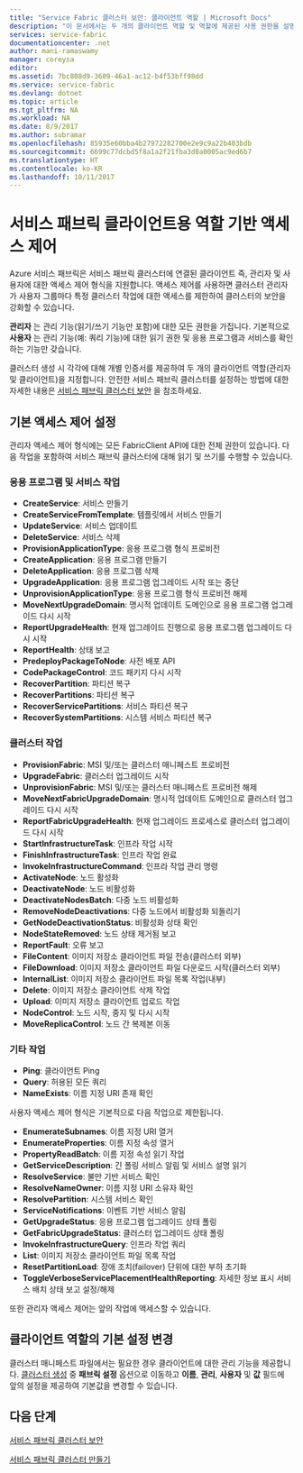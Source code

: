 ```yaml
---
title: "Service Fabric 클러스터 보안: 클라이언트 역할 | Microsoft Docs"
description: "이 문서에서는 두 개의 클라이언트 역할 및 역할에 제공된 사용 권한을 설명합니다."
services: service-fabric
documentationcenter: .net
author: mani-ramaswamy
manager: coreysa
editor: 
ms.assetid: 7bc808d9-3609-46a1-ac12-b4f53bff98dd
ms.service: service-fabric
ms.devlang: dotnet
ms.topic: article
ms.tgt_pltfrm: NA
ms.workload: NA
ms.date: 8/9/2017
ms.author: subramar
ms.openlocfilehash: 85935e60bba4b27972282700e2e9c9a22b403bdb
ms.sourcegitcommit: 6699c77dcbd5f8a1a2f21fba3d0a0005ac9ed6b7
ms.translationtype: HT
ms.contentlocale: ko-KR
ms.lasthandoff: 10/11/2017
---
```

# <a name="role-based-access-control-for-service-fabric-clients"></a>서비스 패브릭 클라이언트용 역할 기반 액세스 제어
Azure 서비스 패브릭은 서비스 패브릭 클러스터에 연결된 클라이언트 즉, 관리자 및 사용자에 대한 액세스 제어 형식을 지원합니다. 액세스 제어를 사용하면 클러스터 관리자가 사용자 그룹마다 특정 클러스터 작업에 대한 액세스를 제한하여 클러스터의 보안을 강화할 수 있습니다.  

**관리자** 는 관리 기능(읽기/쓰기 기능만 포함)에 대한 모든 권한을 가집니다. 기본적으로 **사용자** 는 관리 기능(예: 쿼리 기능)에 대한 읽기 권한 및 응용 프로그램과 서비스를 확인하는 기능만 갖습니다.

클러스터 생성 시 각각에 대해 개별 인증서를 제공하여 두 개의 클라이언트 역할(관리자 및 클라이언트)을 지정합니다. 안전한 서비스 패브릭 클러스터를 설정하는 방법에 대한 자세한 내용은 [서비스 패브릭 클러스터 보안](service-fabric-cluster-security.md) 을 참조하세요.

## <a name="default-access-control-settings"></a>기본 액세스 제어 설정
관리자 액세스 제어 형식에는 모든 FabricClient API에 대한 전체 권한이 있습니다. 다음 작업을 포함하여 서비스 패브릭 클러스터에 대해 읽기 및 쓰기를 수행할 수 있습니다.

### <a name="application-and-service-operations"></a>응용 프로그램 및 서비스 작업
* **CreateService**: 서비스 만들기                             
* **CreateServiceFromTemplate**: 템플릿에서 서비스 만들기                             
* **UpdateService**: 서비스 업데이트                             
* **DeleteService**: 서비스 삭제                             
* **ProvisionApplicationType**: 응용 프로그램 형식 프로비전                             
* **CreateApplication**: 응용 프로그램 만들기                               
* **DeleteApplication**: 응용 프로그램 삭제                             
* **UpgradeApplication**: 응용 프로그램 업그레이드 시작 또는 중단                             
* **UnprovisionApplicationType**: 응용 프로그램 형식 프로비전 해제                             
* **MoveNextUpgradeDomain**: 명시적 업데이트 도메인으로 응용 프로그램 업그레이드 다시 시작                             
* **ReportUpgradeHealth**: 현재 업그레이드 진행으로 응용 프로그램 업그레이드 다시 시작                             
* **ReportHealth**: 상태 보고                             
* **PredeployPackageToNode**: 사전 배포 API                            
* **CodePackageControl**: 코드 패키지 다시 시작                             
* **RecoverPartition**: 파티션 복구                             
* **RecoverPartitions**: 파티션 복구                             
* **RecoverServicePartitions**: 서비스 파티션 복구                             
* **RecoverSystemPartitions**: 시스템 서비스 파티션 복구                             

### <a name="cluster-operations"></a>클러스터 작업
* **ProvisionFabric**: MSI 및/또는 클러스터 매니페스트 프로비전                             
* **UpgradeFabric**: 클러스터 업그레이드 시작                             
* **UnprovisionFabric**: MSI 및/또는 클러스터 매니페스트 프로비전 해제                         
* **MoveNextFabricUpgradeDomain**: 명시적 업데이트 도메인으로 클러스터 업그레이드 다시 시작                             
* **ReportFabricUpgradeHealth**: 현재 업그레이드 프로세스로 클러스터 업그레이드 다시 시작                             
* **StartInfrastructureTask**: 인프라 작업 시작                             
* **FinishInfrastructureTask**: 인프라 작업 완료                             
* **InvokeInfrastructureCommand**: 인프라 작업 관리 명령                              
* **ActivateNode**: 노드 활성화                             
* **DeactivateNode**: 노드 비활성화                             
* **DeactivateNodesBatch**: 다중 노드 비활성화                             
* **RemoveNodeDeactivations**: 다중 노드에서 비활성화 되돌리기                             
* **GetNodeDeactivationStatus**: 비활성화 상태 확인                             
* **NodeStateRemoved**: 노드 상태 제거됨 보고                             
* **ReportFault**: 오류 보고                             
* **FileContent**: 이미지 저장소 클라이언트 파일 전송(클러스터 외부)                             
* **FileDownload**: 이미지 저장소 클라이언트 파일 다운로드 시작(클러스터 외부)                             
* **InternalList**: 이미지 저장소 클라이언트 파일 목록 작업(내부)                             
* **Delete**: 이미지 저장소 클라이언트 삭제 작업                              
* **Upload**: 이미지 저장소 클라이언트 업로드 작업                             
* **NodeControl**: 노드 시작, 중지 및 다시 시작                             
* **MoveReplicaControl**: 노드 간 복제본 이동                             

### <a name="miscellaneous-operations"></a>기타 작업
* **Ping**: 클라이언트 Ping                             
* **Query**: 허용된 모든 쿼리
* **NameExists**: 이름 지정 URI 존재 확인                             

사용자 액세스 제어 형식은 기본적으로 다음 작업으로 제한됩니다. 

* **EnumerateSubnames**: 이름 지정 URI 열거                             
* **EnumerateProperties**: 이름 지정 속성 열거                             
* **PropertyReadBatch**: 이름 지정 속성 읽기 작업                             
* **GetServiceDescription**: 긴 폴링 서비스 알림 및 서비스 설명 읽기                             
* **ResolveService**: 불만 기반 서비스 확인                             
* **ResolveNameOwner**: 이름 지정 URI 소유자 확인                             
* **ResolvePartition**: 시스템 서비스 확인                             
* **ServiceNotifications**: 이벤트 기반 서비스 알림                             
* **GetUpgradeStatus**: 응용 프로그램 업그레이드 상태 폴링                             
* **GetFabricUpgradeStatus**: 클러스터 업그레이드 상태 폴링                             
* **InvokeInfrastructureQuery**: 인프라 작업 쿼리                             
* **List**: 이미지 저장소 클라이언트 파일 목록 작업                             
* **ResetPartitionLoad**: 장애 조치(failover) 단위에 대한 부하 초기화                             
* **ToggleVerboseServicePlacementHealthReporting**: 자세한 정보 표시 서비스 배치 상태 보고 설정/해제                             

또한 관리자 액세스 제어는 앞의 작업에 액세스할 수 있습니다.

## <a name="changing-default-settings-for-client-roles"></a>클라이언트 역할의 기본 설정 변경
클러스터 매니페스트 파일에서는 필요한 경우 클라이언트에 대한 관리 기능을 제공합니다. [클러스터 생성](service-fabric-cluster-creation-via-portal.md) 중 **패브릭 설정** 옵션으로 이동하고 **이름**, **관리**, **사용자** 및 **값** 필드에 앞의 설정을 제공하여 기본값을 변경할 수 있습니다.

## <a name="next-steps"></a>다음 단계
[서비스 패브릭 클러스터 보안](service-fabric-cluster-security.md)

[서비스 패브릭 클러스터 만들기](service-fabric-cluster-creation-via-portal.md)

